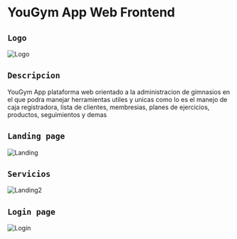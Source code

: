 # YouGym App Web Frontend
## `Logo`
![Logo](https://github.com/VictorArdila/YouGym-App-Web-Frontend/assets/89551043/3748d9e2-aaf7-4c20-a822-ad2562c6e711)

## `Descripcion`
YouGym App plataforma web orientado a la administracion de gimnasios en el que podra manejar herramientas utiles y unicas como lo es el manejo de caja registradora, lista de clientes, membresias, planes de ejercicios, productos, seguimientos y demas

## `Landing page`

![Landing](https://github.com/VictorArdila/YouGym-App-Web-Frontend/assets/89551043/a434c012-039f-411f-ab72-474065add6fd)

## `Servicios`

![Landing2](https://github.com/VictorArdila/YouGym-App-Web-Frontend/assets/89551043/0f55fd80-452b-4d30-8c93-5d00f10edd74)

## `Login page`

![Login](https://github.com/VictorArdila/YouGym-App-Web-Frontend/assets/89551043/d2fbb103-3a4f-4a0a-8fa3-b06bff76e2c2)








